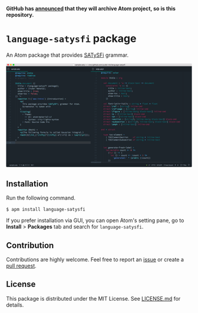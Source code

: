 **GitHub has [announced](https://github.blog/2022-06-08-sunsetting-atom/) that they will archive Atom project, so is this repository.**

# `language-satysfi` package

An Atom package that provides [SATySFi][] grammar.

[![Preview of the package][preview]][preview]

## Installation

Run the following command.

```console
$ apm install language-satysfi
```

If you prefer installation via GUI, you can open Atom's setting pane, go to __Install__ > __Packages__ tab and search for `language-satysfi`.

## Contribution
Contributions are highly welcome. Feel free to report an [issue][] or create a [pull request][].
 
## License
This package is distributed under the MIT License.
See [LICENSE.md](./LICENSE.md) for details.

[SATySFi]: https://github.com/gfngfn/SATySFi
[preview]: https://raw.githubusercontent.com/yudai-nkt/language-satysfi/master/preview.png
[issue]: https://github.com/yudai-nkt/language-satysfi/issues
[pull request]: https://github.com/yudai-nkt/language-satysfi/pulls
